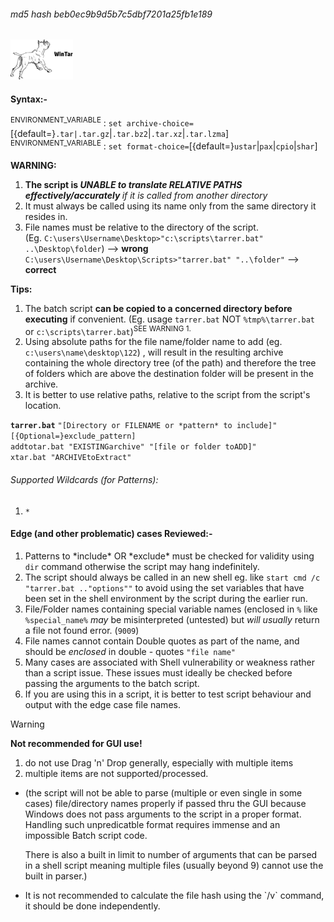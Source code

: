 ###### md5 hash beb0ec9b9d5b7c5dbf7201a25fb1e189<br>
<img src="wintar.png" width=100>

#### Syntax:-
<SUP>ENVIRONMENT_VARIABLE</SUP> : `set archive-choice=`[{default=}`.tar|.tar.gz`|`.tar.bz2`|`.tar.xz`|`.tar.lzma`]<br>
<SUP>ENVIRONMENT_VARIABLE</SUP> : `set format-choice=`[{default=}`ustar`|`pax`|`cpio`|`shar`]

<B>WARNING:
1. The script is *UNABLE to translate RELATIVE PATHS effectively/accurately* </b>*if it is called from another directory*<br>
2. It must always be called using its name only from the same directory it resides in.   <br>
3. File names must be relative to the directory of the script. <br> (Eg. `C:\users\Username\Desktop>"c:\scripts\tarrer.bat" ..\Desktop\folder`) --> <b>wrong</b><br>`C:\users\Username\Desktop\Scripts>"tarrer.bat" "..\folder"` --> <b>correct</b>

<b>Tips:</b>
1. The batch script <b>can be copied to a concerned directory before executing</b> if convenient. (Eg. usage `tarrer.bat` NOT `%tmp%\tarrer.bat` or `c:\scripts\tarrer.bat`)<sup>SEE WARNING 1.</SUP>
2. Using absolute paths for the file name/folder name to add (eg. `c:\users\name\desktop\122`) , will result in the resulting archive containing the whole directory tree (of the path) and therefore the tree of folders which are above the destination folder will be present in the archive.
3. It is better to use relative paths, relative to the script from the script's location.

<b>`tarrer.bat`</b> `"[Directory or FILENAME or *pattern* to include]"` `[{Optional=}exclude_pattern]`<br>
`addtotar.bat "EXISTINGarchive" "[file or folder toADD]"`<br>
`xtar.bat "ARCHIVEtoExtract"`

###### Supported Wildcards (for Patterns):
1. `*`

#### Edge (and other problematic) cases Reviewed:-
1. Patterns to \*include\* OR \*exclude\* must be checked for validity using `dir` command otherwise the script may hang indefinitely.
2. The script should always be called in an new shell eg. like `start cmd /c "tarrer.bat .."options""` to avoid using the set variables that have been set in the shell environment by the script during the earlier run.
3. File/Folder names containing special variable names (enclosed in `%` like `%special_name%` *may* be misinterpreted (untested) but *will usually* return a file not found error. (`9009`)
4. File names cannot contain Double quotes as part of the name, and should be *enclosed* in double - quotes `"file name"`
5. Many cases are associated with Shell vulnerability or weakness rather than a script issue. These issues must ideally be checked before passing the arguments to the batch script.
6. If you are using this in a script, it is better to test script behaviour and output with the edge case file names.

>[!WARNING]
> <b>Not recommended for GUI use!</b>
>1. do not use Drag 'n' Drop generally, especially with multiple items<br>
>2. multiple items are not supported/processed.<br>
>+ (the script will not be able to parse (multiple or even single in some cases) file/directory names properly if passed thru the GUI because Windows does not pass arguments to the script in a proper format. Handling such unpredicatble format requires immense and an impossible Batch script code. <p>There is also a built in limit to number of arguments that can be parsed in a shell script meaning multiple files (usually beyond 9) cannot use the built in parser.)
>+ <p>It is not recommended to calculate the file hash using the `/v` command, it should be done independently.
